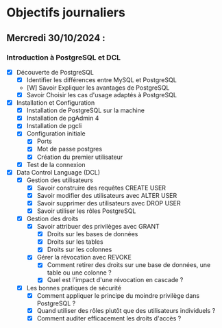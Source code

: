 # Objectifs journaliers

## Mercredi 30/10/2024 :

### Introduction à PostgreSQL et DCL

- [X] Découverte de PostgreSQL
  - [X] Identifier les différences entre MySQL et PostgreSQL
  - [W] Savoir Expliquer les avantages de PostgreSQL
  - [X] Savoir Choisir les cas d'usage adaptés à PostgreSQL

- [X] Installation et Configuration
  - [X] Installation de PostgreSQL sur la machine
  - [X] Installation de pgAdmin 4
  - [X] Installation de pgcli
  - [X] Configuration initiale
    - [X] Ports
    - [X] Mot de passe postgres
    - [X] Création du premier utilisateur
  - [X] Test de la connexion

- [X] Data Control Language (DCL)
  - [X] Gestion des utilisateurs
    - [X] Savoir construire des requêtes CREATE USER
    - [X] Savoir modifier des utilisateurs avec ALTER USER
    - [X] Savoir supprimer des utilisateurs avec DROP USER
    - [X] Savoir utiliser les rôles PostgreSQL
  
  - [X] Gestion des droits
    - [X] Savoir attribuer des privilèges avec GRANT
      - [X] Droits sur les bases de données
      - [X] Droits sur les tables
      - [X] Droits sur les colonnes
    - [X] Gérer la révocation avec REVOKE
      - [X] Comment retirer des droits sur une base de données, une table ou une colonne ?
      - [X] Quel est l'impact d'une révocation en cascade ?

  - [X] Les bonnes pratiques de sécurité
    - [X] Comment appliquer le principe du moindre privilège dans PostgreSQL ?
    - [X] Quand utiliser des rôles plutôt que des utilisateurs individuels ?
    - [X] Comment auditer efficacement les droits d'accès ?